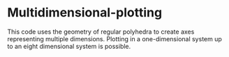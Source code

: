 # Multidimensional-plotting
This code uses the geometry of regular polyhedra to create axes representing multiple dimensions. Plotting in a one-dimensional system up to an eight dimensional system is possible.
